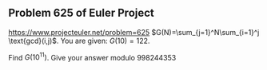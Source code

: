 ## Problem 625 of Euler Project 
https://www.projecteuler.net/problem=625
$G(N)=\sum_{j=1}^N\sum_{i=1}^j \text{gcd}(i,j)$. 
You are given: $G(10)=122$.

Find $G(10^{11})$. Give your answer modulo 998244353